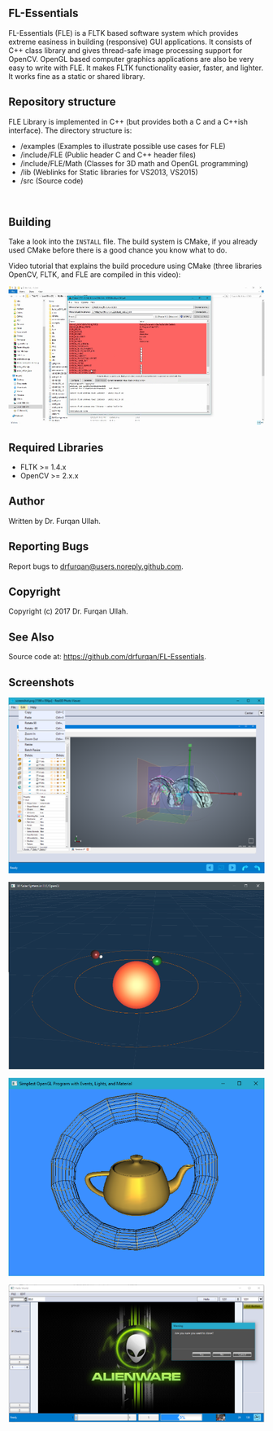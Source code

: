 ## FL-Essentials
FL-Essentials (FLE) is a FLTK based software system which provides extreme easiness in building (responsive) GUI applications. It consists of C++ class library and gives thread-safe image processing support for OpenCV. OpenGL based computer graphics applications are also be very easy to write with FLE. It makes FLTK functionality easier, faster, and lighter. It works fine as a static or shared library.

## Repository structure

FLE Library is implemented in C++ (but provides both a C and a 
C++ish interface). The directory structure is: <br/>

-  /examples (Examples to illustrate possible use cases for FLE)
-  /include/FLE (Public header C and C++ header files) <br/>	
-  /include/FLE/Math (Classes for 3D math and OpenGL programming)
-  /lib (Weblinks for Static libraries for VS2013, VS2015) <br/>	
-  /src	 (Source code) <br/>						
<br/>

## Building
Take a look into the `INSTALL` file. The build system is CMake, if you already used CMake before there is a good chance you know what to do. <br/>	

Video tutorial that explains the build procedure using CMake (three libraries OpenCV, FLTK, and FLE are compiled in this video): <br/>	

[![How to Build OpenCV, FLTK, FL-Essentials using CMake](how_to_build.png)](https://youtu.be/bwVpf_uKaGo "How to Build OpenCV, FLTK, FL-Essentials using CMake")

## Required Libraries
-  FLTK >= 1.4.x
-  OpenCV >= 2.x.x

## Author
Written by  Dr. Furqan Ullah.

## Reporting Bugs
Report bugs to drfurqan@users.noreply.github.com.

## Copyright
Copyright (c) 2017 Dr. Furqan Ullah.

## See Also
Source code at: <https://github.com/drfurqan/FL-Essentials>.

## Screenshots
![Alt text](https://github.com/drfurqan/FL-Essentials/blob/master/examples/photo_viewer.png?raw=true "Photo Viewer Written in FLE, Inspired by Windows Photo Viewer")

![Alt text](https://github.com/drfurqan/FL-Essentials/blob/master/examples/3d_solar_system.PNG?raw=true "3D Solar System written in FLE/OpenGL")

![Alt text](https://github.com/drfurqan/FL-Essentials/blob/master/examples/opengl_events_lights.PNG?raw=true "OpenGL Demo written in FLE/OpenGL")

![Alt text](https://github.com/drfurqan/FL-Essentials/blob/master/examples/demo.PNG?raw=true "FLE Demo that shows various widgets such as MenuBar, ToolBar, StatusBar, Left-Right Bars, Layouts, Buttons")